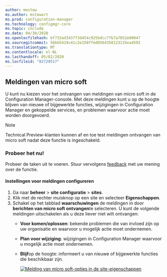 ```yaml
---
author: mestew
ms.author: mstewart
ms.prod: configuration-manager
ms.technology: configmgr-core
ms.topic: include
ms.date: 04/30/2020
ms.openlocfilehash: bf733ad3437f3d454c925bdcc7fb7a7052e00947
ms.sourcegitcommit: 56bb5419c41c2e150ffed0564350123135ea4592
ms.translationtype: MT
ms.contentlocale: nl-NL
ms.lasthandoff: 05/02/2020
ms.locfileid: "82729517"
---
```

## <a name="notifications-from-microsoft"></a>Meldingen van micro soft
<!--3953121-->
U kunt nu kiezen voor het ontvangen van meldingen van micro soft in de Configuration Manager-console. Met deze meldingen kunt u op de hoogte blijven van nieuwe of bijgewerkte functies, wijzigingen in Configuration Manager en gekoppelde services, en problemen waarvoor actie moet worden doorgevoerd.

> [!Note]
> Technical Preview-klanten kunnen af en toe test meldingen ontvangen van micro soft nadat deze functie is ingeschakeld.

### <a name="try-it-out"></a>Probeer het nu!

Probeer de taken uit te voeren. Stuur vervolgens [feedback](../../technical-preview-2003.md#bkmk_feedback) met uw mening over de functie.

#### <a name="configure-notification-settings"></a>Instellingen voor meldingen configureren

1. Ga naar **beheer** > **site configuratie** > **sites**.
1. Klik met de rechter muisknop op een site en selecteer **Eigenschappen**.
1. Schakel op het tabblad **waarschuwingen** de meldingen in door **berichten van micro soft ontvangen**te selecteren. U kunt de volgende meldingen uitschakelen als u deze liever niet wilt ontvangen:  
   - **Voor komen/oplossen**: bekende problemen die van invloed zijn op uw organisatie en waarvoor u mogelijk actie moet ondernemen.
   - **Plan voor wijziging**: wijzigingen in Configuration Manager waarvoor u mogelijk actie moet ondernemen.
   - **Blijf**op de hoogte: informeert u van nieuwe of bijgewerkte functies die beschikbaar zijn.

     [![Melding van micro soft-opties in de site-eigenschappen](../../media/3953121-microsoft-notifications.png)](../../media/3953121-microsoft-notifications.png#lightbox)
